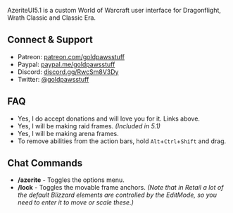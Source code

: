 AzeriteUI5.1 is a custom World of Warcraft user interface for Dragonflight, Wrath Classic and Classic Era.

## Connect & Support
- Patreon: [patreon.com/goldpawsstuff](https://www.patreon.com/goldpawsstuff)
- Paypal: [paypal.me/goldpawsstuff](https://www.paypal.me/goldpawsstuff)
- Discord: [discord.gg/RwcSm8V3Dy](https://discord.gg/RwcSm8V3Dy)
- Twitter: [@goldpawsstuff](https://twitter.com/goldpawsstuff)

## FAQ
- Yes, I do accept donations and will love you for it. Links above.
- Yes, I will be making raid frames. *(Included in 5.1)*
- Yes, I will be making arena frames.
- To remove abilities from the action bars, hold `Alt`+`Ctrl`+`Shift` and drag.

## Chat Commands
- **/azerite** - Toggles the options menu.
- **/lock** - Toggles the movable frame anchors. *(Note that in Retail a lot of the default Blizzard elements are controlled by the EditMode, so you need to enter it to move or scale these.)*
